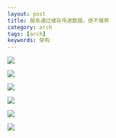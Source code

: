 ```yaml
---
layout: post
title: 服务通过缓存传递数据，绝不推荐
category: arch
tags: [arch]
keywords: 架构
---
```


![](https://ziyekudeng.github.io/assets/images/2019/0212/service-cache/1.png)

![](https://ziyekudeng.github.io/assets/images/2019/0212/service-cache/2.png)

![](https://ziyekudeng.github.io/assets/images/2019/0212/service-cache/3.png)

![](https://ziyekudeng.github.io/assets/images/2019/0212/service-cache/4.png)

![](https://ziyekudeng.github.io/assets/images/2019/0212/service-cache/5.png)

![](https://ziyekudeng.github.io/assets/images/2019/0212/service-cache/6.png)


